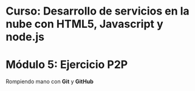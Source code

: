 # Curso: Desarrollo de servicios en la nube con HTML5, Javascript y node.js

# Módulo 5: Ejercicio P2P

Rompiendo mano con **Git** y **GitHub**
